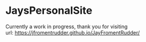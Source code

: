 # JaysPersonalSite
Currently a work in progress, thank you for visiting  
url: https://jfromentrudder.github.io/JayFromentRudder/

